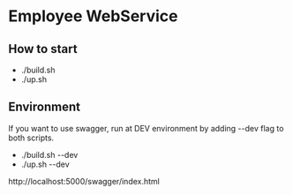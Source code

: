 # Employee WebService
## How to start
- ./build.sh
- ./up.sh

## Environment
If you want to use swagger, run at DEV environment by adding --dev flag to both scripts.
- ./build.sh --dev
- ./up.sh --dev

http://localhost:5000/swagger/index.html
